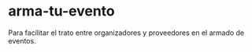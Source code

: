 # arma-tu-evento
Para facilitar el trato entre organizadores y proveedores en el armado de eventos.
